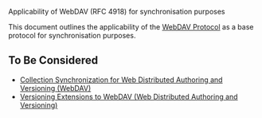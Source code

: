 Applicability of WebDAV (RFC 4918) for synchronisation purposes

This document outlines the applicability of the [WebDAV Protocol](http://www.webdav.org/specs/rfc4918.html) as a base protocol for synchronisation purposes.

## To Be Considered

* [Collection Synchronization for Web Distributed Authoring and Versioning (WebDAV)](https://www.ietf.org/rfc/rfc6578.txt)
* [Versioning Extensions to WebDAV (Web Distributed Authoring and Versioning)](http://www.webdav.org/specs/rfc3253.html)
